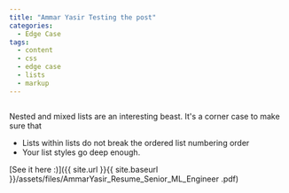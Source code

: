 ```yaml
---
title: "Ammar Yasir Testing the post"
categories:
  - Edge Case
tags:
  - content
  - css
  - edge case
  - lists
  - markup
---
```



<img src="{{ site.url }}{{ site.baseurl }}/assets/images/screenshot.png" alt="">



Nested and mixed lists are an interesting beast. It's a corner case to make sure that

* Lists within lists do not break the ordered list numbering order
* Your list styles go deep enough.


[See it here :)]({{ site.url }}{{ site.baseurl }}/assets/files/AmmarYasir_Resume_Senior_ML_Engineer .pdf)




